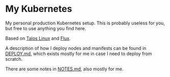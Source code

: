 # My Kubernetes

My personal production Kubernetes setup. This is probably useless for you,
but free to use anything you find here.

Based on [Talos Linux](https://www.talos.dev/) and [Flux](https://fluxcd.io/).

A description of how I deploy nodes and manifests can be found in
[DEPLOY.md](DEPLOY.md), which exists mostly for me in case I need to deploy
from scratch.

There are some notes in [NOTES.md](NOTES.md), also mostly for me.

